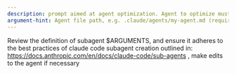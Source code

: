 ```yaml
---
description: prompt aimed at agent optimization. Agent to optimize must live in current project
argument-hint: Agent file path, e.g. .claude/agents/my-agent.md (required)
---
```


Review the definition of subagent $ARGUMENTS, and ensure it adheres to the best practices of claude code subagent creation outlined in: https://docs.anthropic.com/en/docs/claude-code/sub-agents , make edits to the agent if necessary